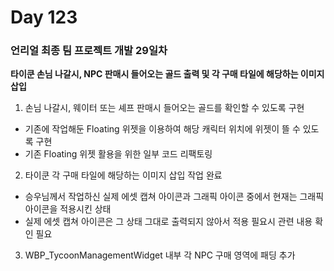 # Day 123

### 언리얼 최종 팀 프로젝트 개발 29일차

**타이쿤 손님 나갈시, NPC 판매시 들어오는 골드 출력 및 각 구매 타일에 해당하는 이미지 삽입**

1. 손님 나갈시, 웨이터 또는 셰프 판매시 들어오는 골드를 확인할 수 있도록 구현
- 기존에 작업해둔 Floating 위젯을 이용하여 해당 캐릭터 위치에 위젯이 뜰 수 있도록 구현
- 기존 Floating 위젯 활용을 위한 일부 코드 리팩토링

2. 타이쿤 각 구매 타일에 해당하는 이미지 삽입 작업 완료
- 승우님께서 작업하신 실제 에셋 캡쳐 아이콘과 그래픽 아이콘 중에서 현재는 그래픽 아이콘을 적용시킨 상태
- 실제 에셋 캡쳐 아이콘은 그 상태 그대로 출력되지 않아서 적용 필요시 관련 내용 확인 필요

3. WBP_TycoonManagementWidget 내부 각 NPC 구매 영역에 패딩 추가


